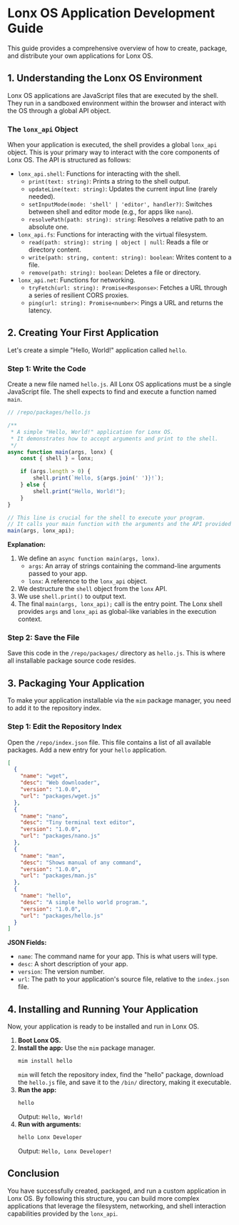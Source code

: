 # Lonx OS Application Development Guide

This guide provides a comprehensive overview of how to create, package, and distribute your own applications for Lonx OS.

## 1. Understanding the Lonx OS Environment

Lonx OS applications are JavaScript files that are executed by the shell. They run in a sandboxed environment within the browser and interact with the OS through a global API object.

### The `lonx_api` Object

When your application is executed, the shell provides a global `lonx_api` object. This is your primary way to interact with the core components of Lonx OS. The API is structured as follows:

-   `lonx_api.shell`: Functions for interacting with the shell.
    -   `print(text: string)`: Prints a string to the shell output.
    -   `updateLine(text: string)`: Updates the current input line (rarely needed).
    -   `setInputMode(mode: 'shell' | 'editor', handler?)`: Switches between shell and editor mode (e.g., for apps like `nano`).
    -   `resolvePath(path: string): string`: Resolves a relative path to an absolute one.
-   `lonx_api.fs`: Functions for interacting with the virtual filesystem.
    -   `read(path: string): string | object | null`: Reads a file or directory content.
    -   `write(path: string, content: string): boolean`: Writes content to a file.
    -   `remove(path: string): boolean`: Deletes a file or directory.
-   `lonx_api.net`: Functions for networking.
    -   `tryFetch(url: string): Promise<Response>`: Fetches a URL through a series of resilient CORS proxies.
    -   `ping(url: string): Promise<number>`: Pings a URL and returns the latency.

## 2. Creating Your First Application

Let's create a simple "Hello, World!" application called `hello`.

### Step 1: Write the Code

Create a new file named `hello.js`. All Lonx OS applications must be a single JavaScript file. The shell expects to find and execute a function named `main`.

```javascript
// /repo/packages/hello.js

/**
 * A simple "Hello, World!" application for Lonx OS.
 * It demonstrates how to accept arguments and print to the shell.
 */
async function main(args, lonx) {
    const { shell } = lonx;

    if (args.length > 0) {
        shell.print(`Hello, ${args.join(' ')}!`);
    } else {
        shell.print("Hello, World!");
    }
}

// This line is crucial for the shell to execute your program.
// It calls your main function with the arguments and the API provided by the shell.
main(args, lonx_api);
```

**Explanation:**

1.  We define an `async function main(args, lonx)`.
    -   `args`: An array of strings containing the command-line arguments passed to your app.
    -   `lonx`: A reference to the `lonx_api` object.
2.  We destructure the `shell` object from the `lonx` API.
3.  We use `shell.print()` to output text.
4.  The final `main(args, lonx_api);` call is the entry point. The Lonx shell provides `args` and `lonx_api` as global-like variables in the execution context.

### Step 2: Save the File

Save this code in the `/repo/packages/` directory as `hello.js`. This is where all installable package source code resides.

## 3. Packaging Your Application

To make your application installable via the `mim` package manager, you need to add it to the repository index.

### Step 1: Edit the Repository Index

Open the `/repo/index.json` file. This file contains a list of all available packages. Add a new entry for your `hello` application.

```json
[
  {
    "name": "wget",
    "desc": "Web downloader",
    "version": "1.0.0",
    "url": "packages/wget.js"
  },
  {
    "name": "nano",
    "desc": "Tiny terminal text editor",
    "version": "1.0.0",
    "url": "packages/nano.js"
  },
  {
    "name": "man",
    "desc": "Shows manual of any command",
    "version": "1.0.0",
    "url": "packages/man.js"
  },
  {
    "name": "hello",
    "desc": "A simple hello world program.",
    "version": "1.0.0",
    "url": "packages/hello.js"
  }
]
```

**JSON Fields:**

-   `name`: The command name for your app. This is what users will type.
-   `desc`: A short description of your app.
-   `version`: The version number.
-   `url`: The path to your application's source file, relative to the `index.json` file.

## 4. Installing and Running Your Application

Now, your application is ready to be installed and run in Lonx OS.

1.  **Boot Lonx OS.**
2.  **Install the app:** Use the `mim` package manager.
    ```bash
    mim install hello
    ```
    `mim` will fetch the repository index, find the "hello" package, download the `hello.js` file, and save it to the `/bin/` directory, making it executable.
3.  **Run the app:**
    ```bash
    hello
    ```
    Output: `Hello, World!`
4.  **Run with arguments:**
    ```bash
    hello Lonx Developer
    ```
    Output: `Hello, Lonx Developer!`

## Conclusion

You have successfully created, packaged, and run a custom application in Lonx OS. By following this structure, you can build more complex applications that leverage the filesystem, networking, and shell interaction capabilities provided by the `lonx_api`.
